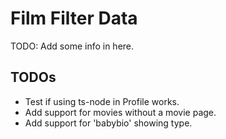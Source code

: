 # Film Filter Data

TODO: Add some info in here.

## TODOs

* Test if using ts-node in Profile works.
* Add support for movies without a movie page.
* Add support for 'babybio' showing type.